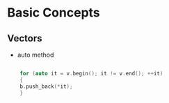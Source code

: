 # Basic Concepts 

## Vectors 
	
   - auto method 
		
```c++

	for (auto it = v.begin(); it != v.end(); ++it)
	{
	b.push_back(*it);
	}
```
